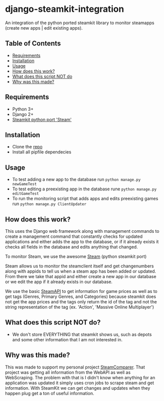 # django-steamkit-integration
An integration of the python ported steamkit library to monitor steamapps (create new apps | edit existing apps).

## Table of Contents
- [Requirements](#Requirements)
- [Installation](#Installation)
- [Usage](#Usage)
- [How does this work?](#How-does-this-work?)
- [What does this script NOT do](#What-does-this-script-NOT-do?)
- [Why was this made?](#Why-was-this-made?)

## Requirements
- Python 3+
- Django 2+
- [Steamkit python port 'Steam'](https://github.com/ValvePython/steam)

## Installation
- Clone the [repo](https://github.com/vBubbaa/django-steamkit-integration)
- Install all pipfile dependecies

## Usage
- To test adding a new app to the database run `python manage.py newGameTest` 
- To test editing a preexisting app in the database rune `python manage.py editGameTest`
- To run the monitoring script that adds apps and edits preexisting games run `python manage.py ClientUpdater`

## How does this work?
This uses the Django web framework along with management commands to create a management command that constantly checks for updated applications and either adds the app to the database, or if it already exists it checks all fields in the database and edits anything that changed.

To monitor Steam, we use the awesome [Steam](https://github.com/ValvePython/steam) (python steamkit port)

Steam allows us to monitor the steamclient itself and get changenumbers along with appids to tell us when a steam app has been added or updated. From there we take that appid and either create a new app in our database or we edit the app if it already exists in our database.

We use the basic [SteamAPI](https://developer.valvesoftware.com/wiki/Steam_Web_API) to get information for game prices as well as to get tags (Genres, Primary Genres, and Categories) because steamkit does not get the app prices and the tags only return the id of the tag and not the string representation of the tag (ex. 'Action', 'Massive Online Multiplayer')

## What does this script NOT do?
- We don't store EVERYTHING that steamkit shows us, such as depots and some other information that I am not interested in.

## Why was this made?
This was made to support my personal project [SteamComparer](https://steamcomparer.com/). That project was getting all information from the WebAPI as well as WebScraping. The problem with that is I didn't know when anything for an application was updated it simply uses cron jobs to scrape steam and get information. With SteamKit we can get changes and updates when they happen plug get a ton of useful information.
